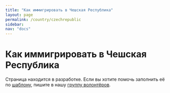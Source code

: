 ```yaml
---
title: "Как иммигрировать в Чешская Республика"
layout: page
permalink: /country/czechrepublic
sidebar:
nav: "docs"
---
```


# Как иммигрировать в Чешская Республика

Страница находится в разработке. Если вы хотите помочь заполнить её по [шаблону](/template), пишите в нашу [группу волонтёров](https://t.me/+FHi3FnJaoWJkMDAx).
